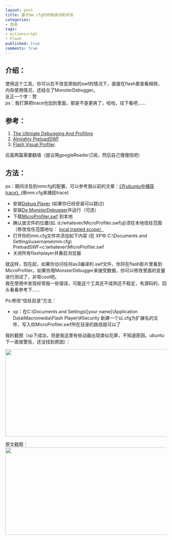 ```yaml
---
layout: post
title: 基于mm.cfg的终极调试和评测
categories:
- 其他
tags:
- actionscript
- Flash
published: true
comments: true
---
```

<p><h2>介绍：</h2>
使用这个工具，你可以在不改变原始的swf的情况下，直接在flash里查看幀频，内存使用情况，还结合了MonsterDebugger。<br />
反正一个字：赞<br />
ps：我打算把trace也加到里面，那是不是更爽了，哈哈，往下看吧……
<h2>参考：</h2>
<ol>
	<li><a title="Permanent link to The Ultimate Debugging And  Profiling" rel="bookmark" href="http://blog.yoz.sk/2010/04/the-ultimate-debugging-and-profiling/" target="_blank">The Ultimate Debugging And Profiling</a></li>
	<li><a onclick="javascript:pageTracker._trackPageview('/outbound/article/jpauclair.net');" href="http://jpauclair.net/2010/02/17/one-swf-to-rule-them-all-the-almighty-preloadswf/">Almighty  PreloadSWF</a></li>
	<li><a onclick="javascript:pageTracker._trackPageview('/outbound/article/jpauclair.net');" href="http://jpauclair.net/2010/04/20/visual-profiler/">Flash  Visual Profiler</a>.</li>
</ol>
后面两篇需要翻墙（提议用googleReader订阅，然后自己慢慢找吧）
<h2>方法：</h2>
ps：期间涉及到mmcfg的配置，可以参考我以前的文章：<a href="http://www.fireyang.com/blog/?p=117" target="_blank">《在ubuntu中捕获trace》</a>(用mm.cfg来捕捉trace)
<ul>
	<li>安装<a onclick="javascript:pageTracker._trackPageview('/outbound/article/www.adobe.com');" href="http://www.adobe.com/support/flashplayer/downloads.html">Debug  Player</a> (如果你已经安装可以跳过)</li>
	<li>安装<a onclick="javascript:pageTracker._trackPageview('/outbound/article/demonsterdebugger.com');" href="http://demonsterdebugger.com/">De  MonsterDebugger</a>并运行（可选）</li>
	<li>下载<a onclick="javascript:pageTracker._trackPageview('/outbound/article/jpauclair-blog.googlecode.com');" href="http://jpauclair-blog.googlecode.com/svn/trunk/Experiment/Preload/bin/MicroProfiler.swf">MicroProfiler.swf</a> 到本地</li>
	<li>确认放文件的位置(如. d:/whatever/MicroProfiler.swf)必须在本地信任范围（修改信任范围地址： <a onclick="javascript:pageTracker._trackPageview('/outbound/article/www.macromedia.com');" href="http://www.macromedia.com/support/documentation/en/flashplayer/help/settings_manager04.html">local  trasted scope）</a></li>
	<li>打开你的mm.cfg文件并添加如下内容 (在 XP中 C:\Documents and  Settings\username\mm.cfg)<br />
PreloadSWF=c:\whatever\MicroProfiler.swf</li>
	<li>关闭所有flashplayer并重启浏览器</li>
</ul>
就这样，现在起，如果你访问任何as3编译的.swf文件，你将在flash影片里看到MicroProfiler。如果你用MonsterDebugger来接受数据，你可以修改里面的变量进行测试了，非常cool吧。<br />
我在使用中发现经常报一些错误，可能这个工具还不成熟还不稳定，有源码的，回头看看参考下……</p>

<p>Ps:修改“信任目录”方法：
<ul>
	<li> xp：在C:\Documents and Settings\[your name]\Application Data\Macromedia\Flash Player\#Security 新建一个以.cfg为扩展名的文件，写入你MicroProfiler.swf所在目录的路径就可以了</li>
</ul>
我的截图（xp下成功，但是我这里有些动画出现类似花屏，不知道原因，ubuntu下一直报警告，还没找到原因）：</p>

<p><a href="{{site.url}}/media/2010/04/jpg201004231.jpg"><img class="alignnone size-full wp-image-664" title="jpg201004231" src="{{site.url}}/media/2010/04/jpg201004231.jpg" alt="" width="679" height="271" /></a></p>

<p>原文截图：
<a href="{{site.url}}/media/2010/04/microprofiler.png"><img class="alignnone size-full wp-image-649" title="microprofiler" src="{{site.url}}/media/2010/04/microprofiler.png" alt="" width="542" height="272" /></a></p>
